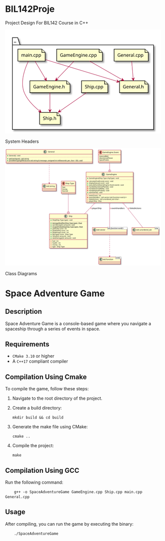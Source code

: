 # BIL142Proje
Project Design For BIL142 Course in C++

![Local image](build/diagrams/system_headers.svg "System Headers")
<figcaption>System Headers</figcaption>

![Local image](build/diagrams/class_diagram.svg "Class Diagram")
<figcaption>Class Diagrams</figcaption>

# Space Adventure Game

## Description
Space Adventure Game is a console-based game where you navigate a spaceship through a series of events in space.

## Requirements
- `CMake 3.10` or higher
- A `C++17` compliant compiler

## Compilation Using Cmake
To compile the game, follow these steps:

1. Navigate to the root directory of the project.
2. Create a build directory:
    
    ```
    mkdir build && cd build
    ```
3. Generate the make file using CMake:

    ```
    cmake ..
    ```
4. Compile the project:

    ```
    make
    ```

## Compilation Using GCC

Run the following command:

```
    g++ -o SpaceAdventureGame GameEngine.cpp Ship.cpp main.cpp General.cpp
```

## Usage
After compiling, you can run the game by executing the binary:

```
    ./SpaceAdventureGame
```
